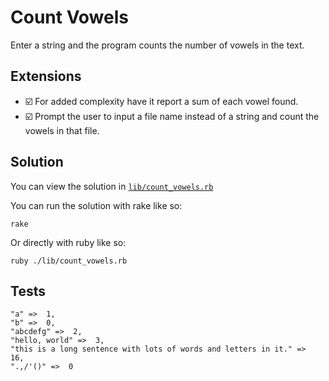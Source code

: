 # Count Vowels

Enter a string and the program counts the number of vowels in the text.

## Extensions

- :ballot_box_with_check: For added complexity have it report a sum of each vowel found.
- :ballot_box_with_check: Prompt the user to input a file name instead of a string and count the
  vowels in that file.

## Solution

You can view the solution in
[`lib/count_vowels.rb`](https://github.com/jbranchaud/ruby-projects/blob/master/Text/count_vowels/lib/count_vowels.rb)

You can run the solution with rake like so:

    rake

Or directly with ruby like so:

    ruby ./lib/count_vowels.rb

## Tests

    "a" =>  1,
    "b" =>  0,
    "abcdefg" =>  2,
    "hello, world" =>  3,
    "this is a long sentence with lots of words and letters in it." =>  16,
    ".,/'()" =>  0
